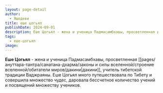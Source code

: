 ```yaml
---
layout: page-detail
author:
  - Яшодеви
title: еше цогьял
publishDate: 2024-09-01
description: Еше Цогьял - жена и ученица Падмасамбхавы, просветленная дакини, учитель тибетской традиции Ваджраяны. Еше Цогьял много путешествовала по Тибету и совершила множество чудес, даровала бессчетное количество учений и посвящений множеству учеников.
tags:
  - еше-цогьял
image:
---
```

**Еше Цогьял** - жена и ученица Падмасамбхавы, просветленная [[pages/ануттара-тантра/санатана-дхарма/законы и силы вселенной/строение вселенной/обитатели миров/дакини|дакини]], учитель тибетской традиции Ваджраяны. Еше Цогьял много путешествовала по Тибету и совершила множество чудес, даровала бессчетное количество учений и посвящений множеству учеников.

